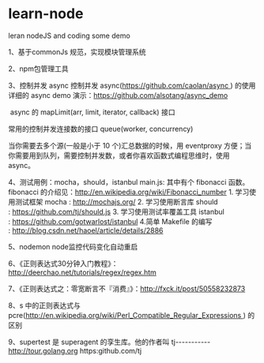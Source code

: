 # learn-node
leran nodeJS and coding some demo

1、基于commonJs 规范，实现模块管理系统

2、npm包管理工具

3、控制并发
async  控制并发
async(https://github.com/caolan/async ) 的使用
详细的 async demo 演示：https://github.com/alsotang/async_demo

 async 的 mapLimit(arr, limit, iterator, callback) 接口

常用的控制并发连接数的接口 queue(worker, concurrency)

当你需要去多个源(一般是小于 10 个)汇总数据的时候，用 eventproxy 方便；当你需要用到队列，需要控制并发数，或者你喜欢函数式编程思维时，使用 async。

4、测试用例：mocha，should，istanbul
main.js: 其中有个 fibonacci 函数。fibonacci 的介绍见：http://en.wikipedia.org/wiki/Fibonacci_number 
	1. 学习使用测试框架 mocha : http://mochajs.org/
	2. 学习使用断言库 should : https://github.com/tj/should.js
	3. 学习使用测试率覆盖工具 istanbul : https://github.com/gotwarlost/istanbul
	4.简单 Makefile 的编写 : http://blog.csdn.net/haoel/article/details/2886
	
5、nodemon  node监控代码变化自动重启

6、《正则表达式30分钟入门教程》：http://deerchao.net/tutorials/regex/regex.htm

7、《正则表达式之：零宽断言不『消费』》：http://fxck.it/post/50558232873

8、s 中的正则表达式与 pcre(http://en.wikipedia.org/wiki/Perl_Compatible_Regular_Expressions ) 的区别

9、supertest 是 superagent 的孪生库。他的作者叫 tj-----------     http://tour.golang.org     https:github.com/tj

